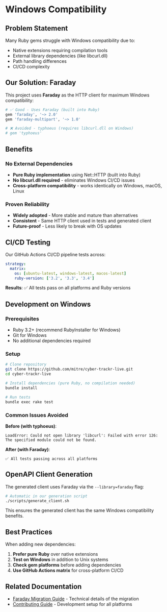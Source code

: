 # Windows Compatibility

## Problem Statement

Many Ruby gems struggle with Windows compatibility due to:
- Native extensions requiring compilation tools
- External library dependencies (like libcurl.dll)
- Path handling differences
- CI/CD complexity

## Our Solution: Faraday

This project uses **Faraday** as the HTTP client for maximum Windows compatibility:

```ruby
# ✅ Good - Uses Faraday (built into Ruby)
gem 'faraday', '~> 2.0'
gem 'faraday-multipart', '~> 1.0'

# ❌ Avoided - typhoeus (requires libcurl.dll on Windows)
# gem 'typhoeus'
```

## Benefits

### No External Dependencies
- **Pure Ruby implementation** using Net::HTTP (built into Ruby)
- **No libcurl.dll required** - eliminates Windows CI/CD issues
- **Cross-platform compatibility** - works identically on Windows, macOS, Linux

### Proven Reliability
- **Widely adopted** - More stable and mature than alternatives
- **Consistent** - Same HTTP client used in tests and generated client
- **Future-proof** - Less likely to break with OS updates

## CI/CD Testing

Our GitHub Actions CI/CD pipeline tests across:

```yaml
strategy:
  matrix:
    os: [ubuntu-latest, windows-latest, macos-latest]
    ruby-version: ['3.2', '3.3', '3.4']
```

**Results**: ✅ All tests pass on all platforms and Ruby versions

## Development on Windows

### Prerequisites
- Ruby 3.2+ (recommend RubyInstaller for Windows)
- Git for Windows
- No additional dependencies required

### Setup
```bash
# Clone repository
git clone https://github.com/mitre/cyber-trackr-live.git
cd cyber-trackr-live

# Install dependencies (pure Ruby, no compilation needed)
bundle install

# Run tests
bundle exec rake test
```

### Common Issues Avoided

**Before (with typhoeus)**:
```
LoadError: Could not open library 'libcurl': Failed with error 126: 
The specified module could not be found.
```

**After (with Faraday)**:
```
✅ All tests passing across all platforms
```

## OpenAPI Client Generation

The generated client uses Faraday via the `--library=faraday` flag:

```bash
# Automatic in our generation script
./scripts/generate_client.sh  
```

This ensures the generated client has the same Windows compatibility benefits.

## Best Practices

When adding new dependencies:

1. **Prefer pure Ruby** over native extensions
2. **Test on Windows** in addition to Unix systems  
3. **Check gem platforms** before adding dependencies
4. **Use GitHub Actions matrix** for cross-platform CI/CD

## Related Documentation

- [Faraday Migration Guide](/development/architecture/faraday-migration) - Technical details of the migration
- [Contributing Guide](/reference/contributing) - Development setup for all platforms